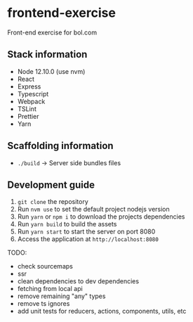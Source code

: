 # frontend-exercise

Front-end exercise for bol.com

## Stack information

- Node 12.10.0 (use nvm)
- React
- Express
- Typescript
- Webpack
- TSLint
- Prettier
- Yarn

## Scaffolding information

- `./build` -> Server side bundles files

## Development guide

1. `git clone` the repository
2. Run `nvm use` to set the default project nodejs version
3. Run `yarn` or `npm i` to download the projects dependencies
4. Run `yarn build` to build the assets
5. Run `yarn start` to start the server on port 8080
6. Access the application at `http://localhost:8080`


TODO:
- check sourcemaps
- ssr 
- clean dependencies to dev dependencies
- fetching from local api
- remove remaining "any" types
- remove ts ignores
- add unit tests for reducers, actions, components, utils, etc
